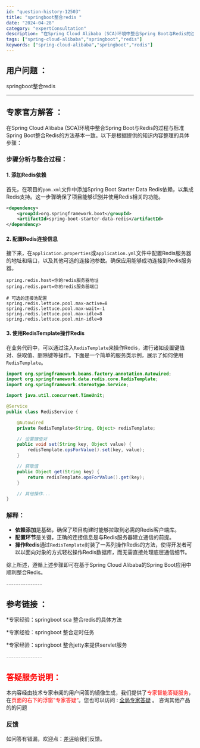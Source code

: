```yaml
---
id: "question-history-12503"
title: "springboot整合redis "
date: "2024-04-28"
category: "expertConsultation"
description: "在Spring Cloud Alibaba (SCA)环境中整合Spring Boot与Redis的过程与标准Spring Boot整合Redis的方法基本一致。以下是根据提供的知识内容整理的具体步骤：### 步骤分析与整合过程：#### 1. 添加Redis依赖首先，在项目的`pom.xml`文件"
tags: ["spring-cloud-alibaba","springboot","redis"]
keywords: ["spring-cloud-alibaba","springboot","redis"]
---
```


## 用户问题 ： 
 springboot整合redis  

---------------
## 专家官方解答 ：

在Spring Cloud Alibaba (SCA)环境中整合Spring Boot与Redis的过程与标准Spring Boot整合Redis的方法基本一致。以下是根据提供的知识内容整理的具体步骤：

### 步骤分析与整合过程：

#### 1. 添加Redis依赖
首先，在项目的`pom.xml`文件中添加Spring Boot Starter Data Redis依赖，以集成Redis支持。这一步骤确保了项目能够识别并使用Redis相关的功能。

```xml
<dependency>
    <groupId>org.springframework.boot</groupId>
    <artifactId>spring-boot-starter-data-redis</artifactId>
</dependency>
```

#### 2. 配置Redis连接信息
接下来，在`application.properties`或`application.yml`文件中配置Redis服务器的地址和端口，以及其他可选的连接池参数。确保应用能够成功连接到Redis服务器。

```properties
spring.redis.host=你的redis服务器地址
spring.redis.port=你的redis服务器端口

# 可选的连接池配置
spring.redis.lettuce.pool.max-active=8
spring.redis.lettuce.pool.max-wait=-1
spring.redis.lettuce.pool.max-idle=8
spring.redis.lettuce.pool.min-idle=0
```

#### 3. 使用RedisTemplate操作Redis
在业务代码中，可以通过注入`RedisTemplate`来操作Redis，进行诸如设置键值对、获取值、删除键等操作。下面是一个简单的服务类示例，展示了如何使用`RedisTemplate`。

```java
import org.springframework.beans.factory.annotation.Autowired;
import org.springframework.data.redis.core.RedisTemplate;
import org.springframework.stereotype.Service;

import java.util.concurrent.TimeUnit;

@Service
public class RedisService {

    @Autowired
    private RedisTemplate<String, Object> redisTemplate;

    // 设置键值对
    public void set(String key, Object value) {
        redisTemplate.opsForValue().set(key, value);
    }

    // 获取值
    public Object get(String key) {
        return redisTemplate.opsForValue().get(key);
    }

    // 其他操作...
}
```

### 解释：
- **依赖添加**是基础，确保了项目构建时能够拉取到必需的Redis客户端库。
- **配置环节**是关键，正确的连接信息是与Redis服务器建立通信的前提。
- **操作Redis**通过`RedisTemplate`封装了一系列操作Redis的方法，使得开发者可以以面向对象的方式轻松操作Redis数据库，而无需直接处理底层通信细节。

综上所述，遵循上述步骤即可在基于Spring Cloud Alibaba的Spring Boot应用中顺利整合Redis。


<font color="#949494">---------------</font> 


## 参考链接 ：

*专家经验：springboot sca 整合redis的具体方法 
 
 *专家经验：springboot 整合定时任务 
 
 *专家经验：springboot 整合jetty来提供servlet服务 


 <font color="#949494">---------------</font> 
 


## <font color="#FF0000">答疑服务说明：</font> 

本内容经由技术专家审阅的用户问答的镜像生成，我们提供了<font color="#FF0000">专家智能答疑服务</font>，在<font color="#FF0000">页面的右下的浮窗”专家答疑“</font>。您也可以访问 : [全局专家答疑](https://answer.opensource.alibaba.com/docs/intro) 。 咨询其他产品的的问题

### 反馈
如问答有错漏，欢迎点：[差评](https://ai.nacos.io/user/feedbackByEnhancerGradePOJOID?enhancerGradePOJOId=12596)给我们反馈。
